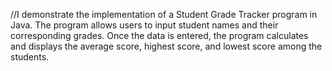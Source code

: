 //I demonstrate the implementation of a Student Grade Tracker program in Java. The program allows users to input student names and their corresponding grades. Once the data is entered, the program calculates and displays the average score, highest score, and lowest score among the students.
